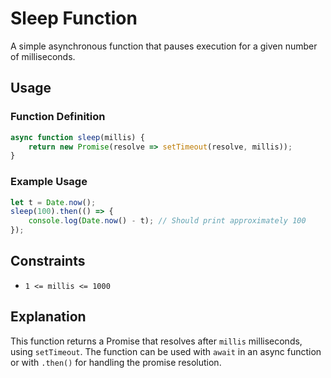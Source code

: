 # Sleep Function

A simple asynchronous function that pauses execution for a given number of milliseconds.

## Usage

### Function Definition

```javascript
async function sleep(millis) {
    return new Promise(resolve => setTimeout(resolve, millis));
}
```

### Example Usage

```javascript
let t = Date.now();
sleep(100).then(() => {
    console.log(Date.now() - t); // Should print approximately 100
});
```

## Constraints

- `1 <= millis <= 1000`

## Explanation

This function returns a Promise that resolves after `millis` milliseconds, using `setTimeout`. The function can be used with `await` in an async function or with `.then()` for handling the promise resolution.
